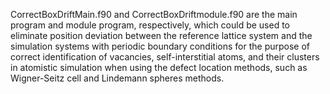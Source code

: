 CorrectBoxDriftMain.f90 and CorrectBoxDriftmodule.f90 are the main program and module program, respectively, which could be used to eliminate position deviation between the reference lattice system and the simulation systems with periodic boundary conditions for the purpose of correct identification of vacancies, self-interstitial atoms, and their clusters in atomistic simulation when using the defect location methods, such as Wigner-Seitz cell and Lindemann spheres methods.
